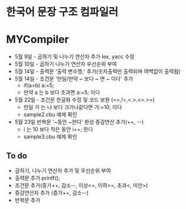 # 한국어 문장 구조 컴파일러
# MYCompiler
- 5월 9일 - 곱하기 및 나누기 연산자 추가 lex, yacc 수정
- 5월 10일 - 곱하기 나누기 연산자 우선순위 부여
- 5월 14일 - 출력문 '출력 변수명;' 추가(숫자출력만 출력되며 여백없이 출력됨)
- 5월 14일 - 조건문 '만일/만약 ~ 보다 ~ 면 ~ 이다' 추가
  - if(a>b) a:=5;
  - 만약 a 는 b 보다 초과면 a:=5; 이다
- 5월 22일 - 조건문 한글화 수정 및 코드 보완 (==,!=,<.>.<=.>=)
  - 만일 가 는 나 보다 크거나같다면 가:=10; 이다
  - sample2.cbu 예제 확인
- 5월 23일 반복문 '~동안 ~한다' 완성 증감연산 추가(++, --)
  - i 는 10 보다 작은 동안 i++; 한다
  - sample3.cbu 예제 확인
## To do 
- 곱하기, 나누기 연산자 추가 및 우선순위 부여
- 출력문 추가 printf();
- 조건문 추가(증가++, 감소--, 이상<=, 이하>=, 초과<, 미만>)
- 증감연산자 추가 (증가++, 감소--)
- 반복문 추가
